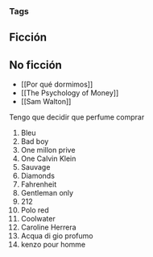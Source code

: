 

### Tags



## Ficción







## No ficción
+ [[Por qué dormimos]]
+ [[The Psychology of Money]]
+ [[Sam Walton]]




Tengo que decidir que perfume comprar
1. Bleu
2. Bad boy 
3. One millon prive 
4. One Calvin Klein 
5. Sauvage 
6. Diamonds
7. Fahrenheit
8. Gentleman only
9. 212
10. Polo red
11. Coolwater
12. Caroline Herrera
13. Acqua di gio profumo 
14. kenzo pour homme